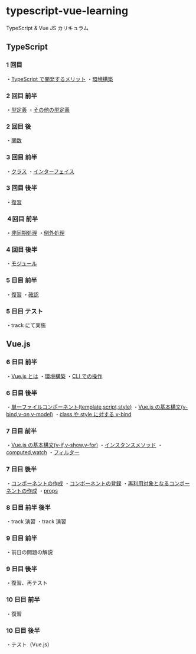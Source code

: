 # typescript-vue-learning

TypeScript &amp; Vue JS カリキュラム

## TypeScript

### 1 回目

・[TypeScript で開発するメリット](./TypeScript_Doc/1_am-TypeScriptで開発するメリット.md)
・[環境構築](./TypeScript_Doc/1_am-環境構築.md)

### 2 回目 前半

・[型定義](./TypeScript_Doc/2_am_型定義.md)
・[その他の型定義](./TypeScript_Doc/2_am_その他の型定義.md)

### 2 回目 後

・[関数](./TypeScript_Doc/2_pm_関数.md)

### 3 回目 前半

・[クラス](./TypeScript_Doc/3_am_クラス.md)
・[インターフェイス](./TypeScript_Doc/3_am_インターフェイス.md)

### 3 回目 後半

・[復習](./TypeScript_Doc/3_pm_復習.md)

### ４回目 前半

・[非同期処理](./TypeScript_Doc/4_am_非同期処理.md)
・[例外処理](./TypeScript_Doc/4_am_例外処理.md)

### 4 回目 後半

・[モジュール](./TypeScript_Doc/4_pm_モジュール.md)

### 5 日目 前半

・[復習](./TypeScript_Doc/5_am_復習.md)
・[確認](./TypeScript_Doc/5_am_テスト.md)

### 5 日目 テスト

・track にて実施

## Vue.js

### 6 日目 前半

・[Vue.js とは](./Vue.js_Doc/6_am-Vue.jsとは.md)
・[環境構築](./Vue.js_Doc/6_am-環境構築.md)
・[CLI での操作](./Vue.js_Doc/6_am-CLIでの操作.md)

### 6 日目 後半

・[単一ファイルコンポーネント(template,script,style)](./Vue.js_Doc/6_pm-単一ファイルコンポーネント.md)
・[Vue.js の基本構文(v-bind,v-on,v-model)](<Vue.js_Doc/6_pm-Vue.jsの基本構文(v-bind,v-on,v-model).md>)
・[class や style に対する v-bind](./Vue.js_Doc/6_pm-classやstyleに対するv-bind.md)

### 7 日目 前半

・[Vue.js の基本構文(v-if,v-show,v-for)](<./Vue.js_Doc/7_am-Vue.jsの基本構文(v-if,v-show,v-for).md>)
・[インスタンスメソッド](./Vue.js_Doc/7_am-インスタンスメソッド.md)
・[computed,watch](./Vue.js_Doc/7_am-computed,watch.md)
・[フィルター](./Vue.js_Doc/7_am-%E3%83%95%E3%82%A3%E3%83%AB%E3%82%BF%E3%83%BC.md)

### 7 日目 後半

・[コンポーネントの作成](./Vue.js_Doc/7_pm-コンポーネントの作成.md)
・[コンポーネントの登録](./Vue.js_Doc/7_pm-コンポーネントの登録.md)
・[再利用対象となるコンポーネントの作成](./Vue.js_Doc/7_pm-再利用対象となるコンポーネントの作成.md)
・[props](./Vue.js_Doc/7_pm-親子間のデータの受け渡し.md)

### 8 日目 前半 後半

・track 演習
・track 演習

### 9 日目 前半

・前日の問題の解説

### 9 日目 後半

・復習、再テスト

### 10 日目 前半

・復習

### 10 日目 後半

・テスト（Vue.js）
